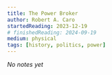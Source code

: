 ```yaml
---
title: The Power Broker
author: Robert A. Caro
startedReading: 2023-12-19
# finishedReading: 2024-09-19
medium: physical
tags: [history, politics, power]
---
```


_No notes yet_
